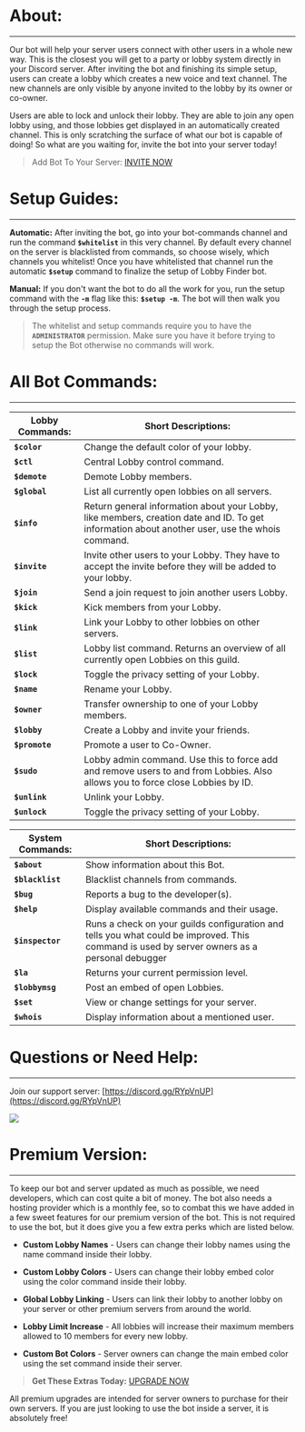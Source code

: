 # About:
---
Our bot will help your server users connect with other users in a whole new way. This is the closest you will get to a party or lobby system directly in your Discord server. After inviting the bot and finishing its simple setup, users can create a lobby which creates a new voice and text channel. The new channels are only visible by anyone invited to the lobby by its owner or co-owner. 

Users are able to lock and unlock their lobby. They are able to join any open lobby using, and those lobbies get displayed in an automatically created channel. This is only scratching the surface of what our bot is capable of doing! So what are you waiting for, invite the bot into your server today!

> Add Bot To Your Server: [INVITE NOW](http://invite.lobby-finder.com)

# Setup Guides:
---
**Automatic:** After inviting the bot, go into your bot-commands channel and run the command **`$whitelist`** in this very channel. By default every channel on the server is blacklisted from commands, so choose wisely, which channels you whitelist! Once you have whitelisted that channel run the automatic **`$setup`** command to finalize the setup of Lobby Finder bot.

**Manual:**  If you don't want the bot to do all the work for you, run the setup command with the **`-m`** flag like this: **`$setup -m`**. The bot will then walk you through the setup process.

> The whitelist and setup commands require you to have the **`ADMINISTRATOR`** permission. Make sure you have it before trying to setup the Bot otherwise no commands will work.

# All Bot Commands:
---
| Lobby Commands: | Short Descriptions: |
| --- | ----------- |
| **`$color`** | Change the default color of your lobby. |
| **`$ctl`** | Central Lobby control command. |
| **`$demote`** | Demote Lobby members. |
| **`$global`** | List all currently open lobbies on all servers. |
| **`$info`** | Return general information about your Lobby, like members, creation date and ID. To get information about another user, use the whois command. |
| **`$invite`** | Invite other users to your Lobby. They have to accept the invite before they will be added to your lobby. |
| **`$join`** | Send a join request to join another users Lobby. |
| **`$kick`** | Kick members from your Lobby. |
| **`$link`** | Link your Lobby to other lobbies on other servers. |
| **`$list`** | Lobby list command. Returns an overview of all currently open Lobbies on this guild. |
| **`$lock`** | Toggle the privacy setting of your Lobby. |
| **`$name`** | Rename your Lobby. |
| **`$owner`** | Transfer ownership to one of your Lobby members. |
| **`$lobby`** | Create a Lobby and invite your friends. |
| **`$promote`** | Promote a user to Co-Owner. |
| **`$sudo`** | Lobby admin command. Use this to force add and remove users to and from Lobbies. Also allows you to force close Lobbies by ID. |
| **`$unlink`** | Unlink your Lobby. |
| **`$unlock`** | Toggle the privacy setting of your Lobby. |


| System Commands: | Short Descriptions: |
| --- | ----------- |
| **`$about`** | Show information about this Bot. |
| **`$blacklist`** | Blacklist channels from commands. |
| **`$bug`** | Reports a bug to the developer(s). |
| **`$help`** | Display available commands and their usage. |
| **`$inspector`** | Runs a check on your guilds configuration and tells you what could be improved. This command is used by server owners as a personal debugger |
| **`$la`** | Returns your current permission level. |
| **`$lobbymsg`** | Post an embed of open Lobbies. |
| **`$set`** | View or change settings for your server. |
| **`$whois`** | Display information about a mentioned user. |

# Questions or Need Help:
---
Join our support server: [https://discord.gg/RYpVnUP](https://discord.gg/RYpVnUP)

![](https://i.ibb.co/PFMh39D/join-discord-1-50.png)

# Premium Version:
---
To keep our bot and server updated as much as possible, we need developers, which can cost quite a bit of money. The bot also needs a hosting provider which is a monthly fee, so to combat this we have added in a few sweet features for our premium version of the bot. This is not required to use the bot, but it does give you a few extra perks which are listed below.

* **Custom Lobby Names** - Users can change their lobby names using the name command inside their lobby.

* **Custom Lobby Colors** - Users can change their lobby embed color using the color command inside their lobby.

* **Global Lobby Linking** - Users can link their lobby to another lobby on your server or other premium servers from around the world.

* **Lobby Limit Increase** - All lobbies will increase their maximum members allowed to 10 members for every new lobby.

* **Custom Bot Colors** - Server owners can change the main embed color using the set command inside their server.

> **Get These Extras Today:** [UPGRADE NOW](https://www.patreon.com/lobbyfinder)

All premium upgrades are intended for server owners to purchase for their own servers. If you are just looking to use the bot inside a server, it is absolutely free!
